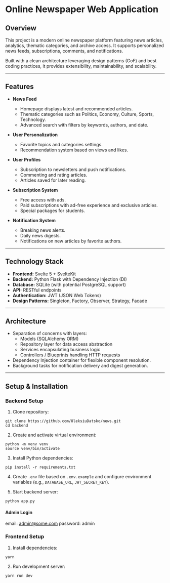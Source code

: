# Online Newspaper Web Application

## Overview

This project is a modern online newspaper platform featuring news articles, analytics, thematic categories, and archive access. It supports personalized news feeds, subscriptions, comments, and notifications.

Built with a clean architecture leveraging design patterns (GoF) and best coding practices, it provides extensibility, maintainability, and scalability.

---

## Features

- **News Feed**
  - Homepage displays latest and recommended articles.
  - Thematic categories such as Politics, Economy, Culture, Sports, Technology.
  - Advanced search with filters by keywords, authors, and date.
  
- **User Personalization**
  - Favorite topics and categories settings.
  - Recommendation system based on views and likes.
  
- **User Profiles**
  - Subscription to newsletters and push notifications.
  - Commenting and rating articles.
  - Articles saved for later reading.
  
- **Subscription System**
  - Free access with ads.
  - Paid subscriptions with ad-free experience and exclusive articles.
  - Special packages for students.
  
- **Notification System**
  - Breaking news alerts.
  - Daily news digests.
  - Notifications on new articles by favorite authors.

---

## Technology Stack

- **Frontend:** Svelte 5 + SvelteKit
- **Backend:** Python Flask with Dependency Injection (DI)
- **Database:** SQLite (with potential PostgreSQL support)
- **API:** RESTful endpoints
- **Authentication:** JWT (JSON Web Tokens)
- **Design Patterns:** Singleton, Factory, Observer, Strategy, Facade
  
---

## Architecture

- Separation of concerns with layers:
  - Models (SQLAlchemy ORM)
  - Repository layer for data access abstraction
  - Services encapsulating business logic
  - Controllers / Blueprints handling HTTP requests
- Dependency Injection container for flexible component resolution.
- Background tasks for notification delivery and digest generation.

---

## Setup & Installation

### Backend Setup

1. Clone repository:

```
git clone https://github.com/OleksiuDatsko/news.git
cd backend
```

2. Create and activate virtual environment:

```
python -m venv venv
source venv/bin/activate 
```

3. Install Python dependencies:

```
pip install -r requirements.txt
```

4. Create `.env` file based on `.env.example` and configure environment variables (e.g., `DATABASE_URL`, `JWT_SECRET_KEY`).

5. Start backend server:

```
python app.py
```

#### Admin Login
email: admin@some.com
password: admin

### Frontend Setup

1. Install dependencies:

```
yarn
```

2. Run development server:

```
yarn run dev
```


